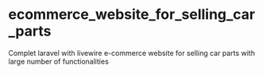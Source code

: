 # ecommerce_website_for_selling_car_parts
Complet laravel with livewire e-commerce website for selling car parts with large number of functionalities
